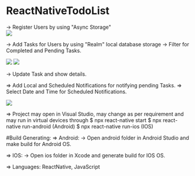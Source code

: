 # ReactNativeTodoList
-> Register Users by using "Async Storage"  
![](/images/LogIn.png)


-> Add Tasks for Users by using "Realm" local database storage
-> Filter for Completed and Pending Tasks.


![](/images/TodoList.png)
![](/images/CompleteList.png)


-> Update Task and show details.

=> Add Local and Scheduled Notifications for notifying pending Tasks.
=> Select Date and Time for Scheduled Notifications.

![](/images/AddTask.png)

=> Project may open in Visual Studio, may change as per requirement and may run in virtual devices through 
$ npx react-native start
$ npx react-native run-android (Android)
$ npx react-native run-ios (IOS)

 #Build Generating:
=> Android: 
-> Open android folder in Android Studio and make build for Android OS.

=> IOS:
-> Open ios folder in Xcode and generate build for IOS OS.

=> Languages: ReactNative, JavaScript 
